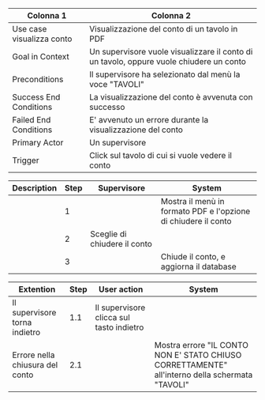 | Colonna 1 | Colonna 2 |
| --------- | --------- |
| Use case visualizza conto | Visualizzazione del conto  di un tavolo in PDF |
| Goal in Context           | Un supervisore vuole visualizzare il conto di un tavolo, oppure vuole chiudere un conto |
| Preconditions             | Il supervisore ha selezionato dal menù la voce "TAVOLI" |
| Success End Conditions    | La visualizzazione del conto è avvenuta con successo | 
| Failed End Conditions     | E' avvenuto un errore durante la visualizzazione del conto | 
| Primary Actor             | Un supervisore  | 
| Trigger                   | Click sul tavolo di cui si vuole vedere il conto | 

| Description | Step | Supervisore | System |
| ----------- | ---- | ----------- | ------ |
|  | 1 |  | Mostra il menù in formato PDF e l'opzione di chiudere il conto |
|  | 2 | Sceglie di chiudere il conto | |
|  | 3 | | Chiude il conto, e aggiorna il database |

| Extention | Step | User action | System |
| --------- | ---- | ----------- | ------ |
| Il supervisore torna indietro | 1.1 | Il supervisore clicca sul tasto indietro | |
| Errore nella chiusura del conto | 2.1 |  | Mostra errore "IL CONTO NON E' STATO CHIUSO CORRETTAMENTE" all'interno della schermata "TAVOLI" | 
